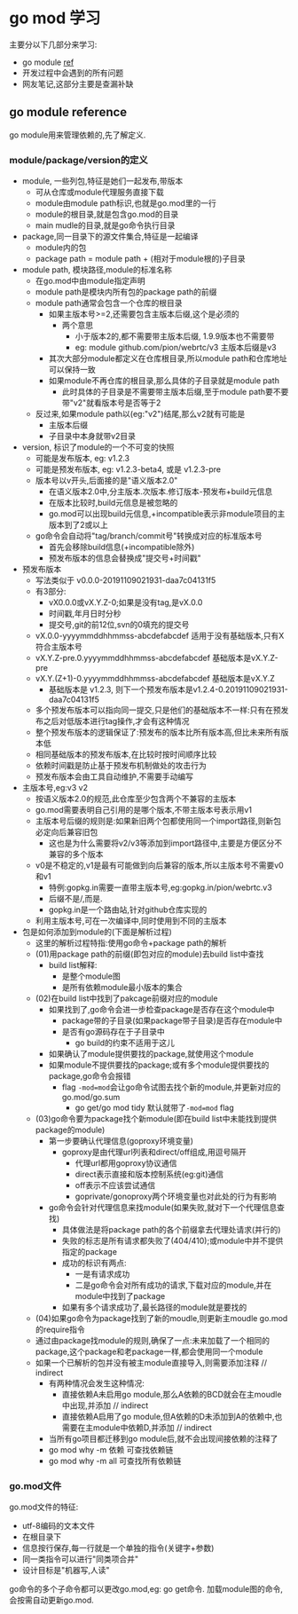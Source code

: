 # go mod 学习

主要分以下几部分来学习:

- go module [ref](https://golang.google.cn/ref/mod)
- 开发过程中会遇到的所有问题
- 网友笔记,这部分主要是查漏补缺

## go module reference

go module用来管理依赖的,先了解定义.

### module/package/version的定义

- module, 一些列包,特征是她们一起发布,带版本
  - 可从仓库或module代理服务直接下载
  - module由module path标识,也就是go.mod里的一行
  - module的根目录,就是包含go.mod的目录
  - main mudle的目录,就是go命令执行目录
- package,同一目录下的源文件集合,特征是一起编译
  - module内的包
  - package path = module path + (相对于module根的)子目录
- module path, 模块路径,module的标准名称
  - 在go.mod中由module指定声明
  - module path是模块内所有包的package path的前缀
  - module path通常会包含一个仓库的根目录
    - 如果主版本号>=2,还需要包含主版本后缀,这个是必须的
      - 两个意思
        - 小于版本2的,都不需要带主版本后缀, 1.9.9版本也不需要带
        - eg: module github.com/pion/webrtc/v3 主版本后缀是v3
    - 其次大部分module都定义在仓库根目录,所以module path和仓库地址可以保持一致
    - 如果module不再仓库的根目录,那么具体的子目录就是module path
      - 此时具体的子目录是不需要带主版本后缀,至于module path要不要带"v2"就看版本号是否等于2
  - 反过来,如果module path以(eg:"v2")结尾,那么v2就有可能是
    - 主版本后缀
    - 子目录中本身就带v2目录
- version, 标识了module的一个不可变的快照
  - 可能是发布版本, eg: v1.2.3
  - 可能是预发布版本, eg: v1.2.3-beta4, 或是 v1.2.3-pre
  - 版本号以v开头,后面接的是"语义版本2.0"
    - 在语义版本2.0中,分主版本.次版本.修订版本-预发布+build元信息
    - 在版本比较时,build元信息是被忽略的
    - go.mod可以出现build元信息,+incompatible表示非module项目的主版本到了2或以上
  - go命令会自动将"tag/branch/commit号"转换成对应的标准版本号
    - 首先会移除build信息(+incompatible除外)
    - 预发布版本的信息会替换成"提交号+时间戳"
- 预发布版本
  - 写法类似于 v0.0.0-20191109021931-daa7c04131f5
  - 有3部分:
    - vX0.0.0或vX.Y.Z-0;如果是没有tag,是vX.0.0
    - 时间戳,年月日时分秒
    - 提交号,git的前12位,svn的0填充的提交号
  - vX.0.0-yyyymmddhhmmss-abcdefabcdef 适用于没有基础版本,只有X符合主版本号
  - vX.Y.Z-pre.0.yyyymmddhhmmss-abcdefabcdef 基础版本是vX.Y.Z-pre
  - vX.Y.(Z+1)-0.yyyymmddhhmmss-abcdefabcdef 基础版本是vX.Y.Z
    - 基础版本是 v1.2.3, 则下一个预发布版本是v1.2.4-0.20191109021931-daa7c04131f5
  - 多个预发布版本可以指向同一提交,只是他们的基础版本不一样:只有在预发布之后对低版本进行tag操作,才会有这种情况
  - 整个预发布版本的逻辑保证了:预发布的版本比所有版本高,但比未来所有版本低
  - 相同基础版本的预发布版本,在比较时按时间顺序比较
  - 依赖时间戳是防止基于预发布机制做处的攻击行为
  - 预发布版本会由工具自动维护,不需要手动编写
- 主版本号,eg:v3 v2
  - 按语义版本2.0的规范,此仓库至少包含两个不兼容的主版本
  - go.mod需要表明自己引用的是哪个版本,不带主版本号表示用v1
  - 主版本号后缀的规则是:如果新旧两个包都使用同一个import路径,则新包必定向后兼容旧包
    - 这也是为什么需要将v2/v3等添加到import路径中,主要是方便区分不兼容的多个版本
  - v0是不稳定的,v1是最有可能做到向后兼容的版本,所以主版本号不需要v0和v1
    - 特例:gopkg.in需要一直带主版本号,eg:gopkg.in/pion/webrtc.v3
    - 后缀不是/,而是.
    - gopkg.in是一个路由站,针对github仓库实现的
  - 利用主版本号,可在一次编译中,同时使用到不同的主版本
- 包是如何添加到module的(下面是解析过程)
  - 这里的解析过程特指:使用go命令+package path的解析
  - (01)用package path的前缀(即包对应的module)去build list中查找
    - build list解释:
      - 是整个module图
      - 是所有依赖module最小版本的集合
  - (02)在build list中找到了pakcage前缀对应的module
    - 如果找到了,go命令会进一步检查package是否存在这个module中
      - package带的子目录(如果package带子目录)是否存在module中
      - 是否有go源码存在于子目录中
        - go build的约束不适用于这儿
    - 如果确认了module提供要找的package,就使用这个module
    - 如果module不提供要找的package;或有多个module提供要找的package,go命令会报错
      - flag `-mod=mod`会让go命令试图去找个新的module,并更新对应的go.mod/go.sum
        - go get/go mod tidy 默认就带了`-mod=mod` flag
  - (03)go命令要为package找个新module(即在build list中未能找到提供package的module)
    - 第一步要确认代理信息(goproxy环境变量)
      - goproxy是由代理url列表和direct/off组成,用逗号隔开
        - 代理url都用goproxy协议通信
        - direct表示直接和版本控制系统(eg:git)通信
        - off表示不应该尝试通信
        - goprivate/gonoproxy两个环境变量也对此处的行为有影响
    - go命令会针对代理信息来找module(如果失败,就对下一个代理信息查找)
      - 具体做法是将package path的各个前缀拿去代理处请求(并行的)
      - 失败的标志是所有请求都失败了(404/410);或module中并不提供指定的package
      - 成功的标识有两点:
        - 一是有请求成功
        - 二是go命令会对所有成功的请求,下载对应的module,并在module中找到了package
      - 如果有多个请求成功了,最长路径的module就是要找的
  - (04)如果go命令为package找到了新的moudle,则更新主moudle go.mod的require指令
  - 通过由package找module的规则,确保了一点:未来加载了一个相同的package,这个package和老package一样,都会使用同一个module
  - 如果一个已解析的包并没有被主module直接导入,则需要添加注释 // indirect
    - 有两种情况会发生这种情况:
      - 直接依赖A未启用go module,那么A依赖的BCD就会在主moudle中出现,并添加 // indirect
      - 直接依赖A启用了go module,但A依赖的D未添加到A的依赖中,也需要在主module中依赖D,并添加 // indirect
    - 当所有go项目都迁移到go module后,就不会出现间接依赖的注释了
    - go mod why -m 依赖 可查找依赖链
    - go mod why -m all 可查找所有依赖链

### go.mod文件

go.mod文件的特征:

- utf-8编码的文本文件
- 在根目录下
- 信息按行保存,每一行就是一个单独的指令(关键字+参数)
- 同一类指令可以进行"同类项合并"
- 设计目标是"机器写,人读"

go命令的多个子命令都可以更改go.mod,eg: go get命令.
加载module图的命令,会按需自动更新go.mod.
